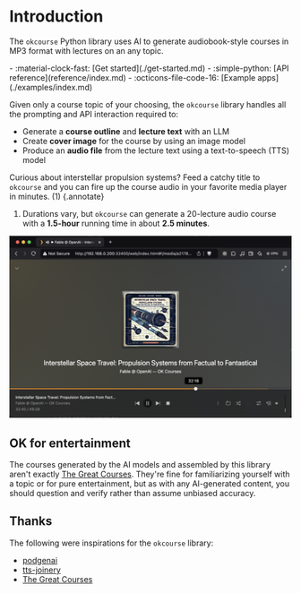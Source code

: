 # Introduction

The `okcourse` Python library uses AI to generate audiobook-style courses in MP3 format with lectures on an any topic.

<div class="grid cards" markdown>
- :material-clock-fast: [Get started](./get-started.md)
- :simple-python: [API reference](reference/index.md)
- :octicons-file-code-16: [Example apps](./examples/index.md)
<!-- - :octicons-versions-16: [Library `CHANGELOG`](./changelog.md) -->
</div>

Given only a course topic of your choosing, the `okcourse` library handles all the prompting and API interaction required to:

- Generate a **course outline** and **lecture text** with an LLM
- Create **cover image** for the course by using an image model
- Produce an **audio file** from the lecture text using a text-to-speech (TTS) model

Curious about interstellar propulsion systems? Feed a catchy title to `okcourse` and you can fire up the course audio in your favorite media player in minutes. (1)
{.annotate}

1. Durations vary, but `okcourse` can generate a 20-lecture audio course with a **1.5-hour** running time in about **2.5 minutes**.

![Screenshot of Plex web player displaying an audio lecture titled 'Interstellar Space Travel: Propulsion Systems from Factual to Fantastical' by Fable @ OpenAI, showing a retro-styled cover illustration of a futuristic spacecraft and technical diagrams with a playback position of 32:18 out of 49:29.](images/plex-01-interstellar.png)

## OK for entertainment

The courses generated by the AI models and assembled by this library aren't exactly [The Great Courses](https://www.thegreatcourses.com/). They're fine for familiarizing yourself with a topic or for pure entertainment, but as with any AI-generated content, you should question and verify rather than assume unbiased accuracy.

## Thanks

The following were inspirations for the `okcourse` library:

- [podgenai](https://github.com/impredicative/podgenai)
- [tts-joinery](https://github.com/drien/tts-joinery)
- [The Great Courses](https://www.thegreatcourses.com/)
